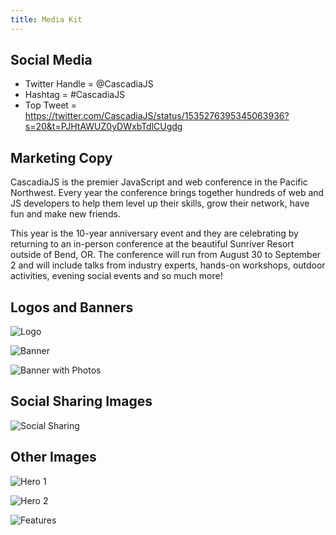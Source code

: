 ```yaml
---
title: Media Kit
---
```

## Social Media

- Twitter Handle = @CascadiaJS
- Hashtag = #CascadiaJS
- Top Tweet = https://twitter.com/CascadiaJS/status/1535276395345063936?s=20&t=PJHtAWUZ0yDWxbTdlCUgdg

## Marketing Copy

CascadiaJS is the premier JavaScript and web conference in the Pacific Northwest. Every year the conference brings together hundreds of web and JS developers to help them level up their skills, grow their network, have fun and make new friends.

This year is the 10-year anniversary event and they are celebrating by returning to an in-person conference at the beautiful Sunriver Resort outside of Bend, OR. The conference will run from August 30 to September 2 and will include talks from industry experts, hands-on workshops, outdoor activities, evening social events and so much more!

## Logos and Banners

![Logo](/images/logo-green.png)

![Banner](/images/media-kit/email-header.png)

![Banner with Photos](/images/media-kit/header-photos.png)

## Social Sharing Images

![Social Sharing](/images/media-kit/social-conference.png)

## Other Images

![Hero 1](/images/media-kit/hero-1.png)

![Hero 2](/images/media-kit/hero-2.png)

![Features](/images/media-kit/features.png)






